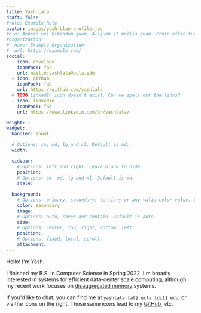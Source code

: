 ```yaml
---
title: Yash Lala
draft: false
#role: Example Role
avatar: images/yash-blue-profile.jpg
#bio: Aenean vel bibendum quam. Aliquam at mollis quam. Proin efficitur.
#organization:
#  name: Example Organization
#  url: https://example.com/
social:
  - icon: envelope
    iconPack: fas
    url: mailto:yashlala@ucla.edu
  - icon: github
    iconPack: fab
    url: https://github.com/yashlala
  # TODO LinkedIn icon doesn't exist. Can we spell out the links?
  - icon: linkedin
    iconPack: fab
    url: https://www.linkedin.com/in/yashlala/

weight: 1
widget:
  handler: about

  # Options: sm, md, lg and xl. Default is md.
  width:

  sidebar:
    # Options: left and right. Leave blank to hide.
    position:
    # Options: sm, md, lg and xl. Default is md.
    scale:
  
  background:
    # Options: primary, secondary, tertiary or any valid color value. Default is primary.
    color: secondary
    image:
    # Options: auto, cover and contain. Default is auto.
    size:
    # Options: center, top, right, bottom, left.
    position:
    # Options: fixed, local, scroll.
    attachment: 
---
```


Hello! I'm Yash. 

I finished my B.S. in Computer Science in Spring 2022. 
I'm broadly interested in systems for efficient data-center scale computing,
although my recent work focuses on [disaggregated memory](https://arxiv.org/pdf/2202.02223.pdf) systems. 

If you'd like to chat, you can find me at
`yashlala [at] ucla [dot] edu`, or via the icons on the right.
Those same icons lead to my [GitHub](https://github.com/yashlala), etc. 

